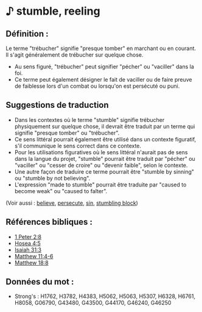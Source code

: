 # ♪ stumble, reeling

## Définition :

Le terme "trébucher" signifie "presque tomber" en marchant ou en courant. Il s'agit généralement de trébucher sur quelque chose.

* Au sens figuré, "trébucher" peut signifier "pécher" ou "vaciller" dans la foi.
* Ce terme peut également désigner le fait de vaciller ou de faire preuve de faiblesse lors d'un combat ou lorsqu'on est persécuté ou puni.

## Suggestions de traduction

* Dans les contextes où le terme "stumble" signifie trébucher physiquement sur quelque chose, il devrait être traduit par un terme qui signifie "presque tomber" ou "trébucher".
* Ce sens littéral pourrait également être utilisé dans un contexte figuratif, s'il communique le sens correct dans ce contexte.
* Pour les utilisations figuratives où le sens littéral n'aurait pas de sens dans la langue du projet, "stumble" pourrait être traduit par "pécher" ou "vaciller" ou "cesser de croire" ou "devenir faible", selon le contexte.
* Une autre façon de traduire ce terme pourrait être "stumble by sinning" ou "stumble by not believing".
* L'expression "made to stumble" pourrait être traduite par "caused to become weak" ou "caused to falter".

(Voir aussi : [believe](../kt/believe.md), [persecute](../other/persecute.md), [sin](../kt/sin.md), [stumbling block](../other/stumblingblock.md))

## Références bibliques :

* [1 Peter 2:8](rc://en/tn/help/1pe/02/08)
* [Hosea 4:5](rc://en/tn/help/hos/04/05)
* [Isaiah 31:3](rc://en/tn/help/isa/31/3)
* [Matthew 11:4-6](rc://en/tn/help/mat/11/04)
* [Matthew 18:8](rc://en/tn/help/mat/18/08)

## Données du mot :

* Strong's : H1762, H3782, H4383, H5062, H5063, H5307, H6328, H6761, H8058, G06790, G43480, G43500, G44170, G46240, G46250
